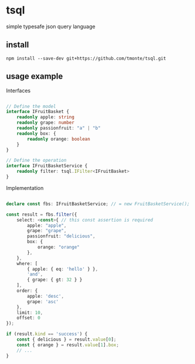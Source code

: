 # tsql
simple typesafe json query language

## install

`npm install --save-dev git+https://github.com/tmonte/tsql.git`

## usage example

Interfaces

```typescript

// Define the model
interface IFruitBasket {
    readonly apple: string
    readonly grape: number
    readonly passionfruit: "a" | "b"
    readonly box: {
        readonly orange: boolean
    }
}

// Define the operation
interface IFruitBasketService {
    readonly filter: tsql.IFilter<IFruitBasket>
}

```

Implementation
```typescript

declare const fbs: IFruitBasketService; // = new FruitBasketService();

const result = fbs.filter({
    select: <const>{ // this const assertion is required
        apple: "apple",
        grape: "grape",
        passionfruit: "delicious",
        box: {
            orange: "orange"
        },
    },
    where: [
        { apple: { eq: 'hello' } },
        'and',
        { grape: { gt: 32 } }
    ],
    order: {
        apple: 'desc',
        grape: 'asc'
    },
    limit: 10,
    offset: 0
});

if (result.kind == 'success') {
    const { delicious } = result.value[0];
    const { orange } = result.value[1].box;
    // ...
}

```
